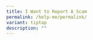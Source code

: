 ```yaml
---
title: I Want to Report A Scam
permalink: /help-me/permalink/
variant: tiptap
description: ""
---
```

<p></p>